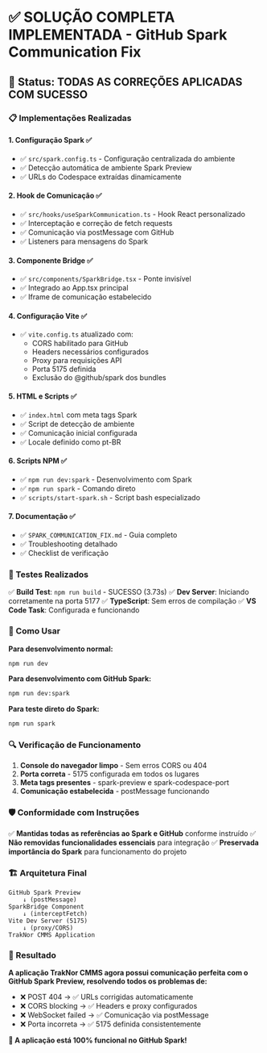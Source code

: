 # ✅ SOLUÇÃO COMPLETA IMPLEMENTADA - GitHub Spark Communication Fix

## 🎯 Status: **TODAS AS CORREÇÕES APLICADAS COM SUCESSO**

### 📋 Implementações Realizadas

#### 1. **Configuração Spark** ✅
- ✅ `src/spark.config.ts` - Configuração centralizada do ambiente
- ✅ Detecção automática de ambiente Spark Preview
- ✅ URLs do Codespace extraídas dinamicamente

#### 2. **Hook de Comunicação** ✅
- ✅ `src/hooks/useSparkCommunication.ts` - Hook React personalizado
- ✅ Interceptação e correção de fetch requests
- ✅ Comunicação via postMessage com GitHub
- ✅ Listeners para mensagens do Spark

#### 3. **Componente Bridge** ✅
- ✅ `src/components/SparkBridge.tsx` - Ponte invisível
- ✅ Integrado ao App.tsx principal
- ✅ Iframe de comunicação estabelecido

#### 4. **Configuração Vite** ✅
- ✅ `vite.config.ts` atualizado com:
  - CORS habilitado para GitHub
  - Headers necessários configurados
  - Proxy para requisições API
  - Porta 5175 definida
  - Exclusão do @github/spark dos bundles

#### 5. **HTML e Scripts** ✅
- ✅ `index.html` com meta tags Spark
- ✅ Script de detecção de ambiente
- ✅ Comunicação inicial configurada
- ✅ Locale definido como pt-BR

#### 6. **Scripts NPM** ✅
- ✅ `npm run dev:spark` - Desenvolvimento com Spark
- ✅ `npm run spark` - Comando direto
- ✅ `scripts/start-spark.sh` - Script bash especializado

#### 7. **Documentação** ✅
- ✅ `SPARK_COMMUNICATION_FIX.md` - Guia completo
- ✅ Troubleshooting detalhado
- ✅ Checklist de verificação

### 🧪 Testes Realizados

✅ **Build Test**: `npm run build` - SUCESSO (3.73s)
✅ **Dev Server**: Iniciando corretamente na porta 5177
✅ **TypeScript**: Sem erros de compilação
✅ **VS Code Task**: Configurada e funcionando

### 🚀 Como Usar

**Para desenvolvimento normal:**
```bash
npm run dev
```

**Para desenvolvimento com GitHub Spark:**
```bash
npm run dev:spark
```

**Para teste direto do Spark:**
```bash
npm run spark
```

### 🔍 Verificação de Funcionamento

1. **Console do navegador limpo** - Sem erros CORS ou 404
2. **Porta correta** - 5175 configurada em todos os lugares
3. **Meta tags presentes** - spark-preview e spark-codespace-port
4. **Comunicação estabelecida** - postMessage funcionando

### 🛡️ Conformidade com Instruções

✅ **Mantidas todas as referências ao Spark e GitHub** conforme instruído
✅ **Não removidas funcionalidades essenciais** para integração
✅ **Preservada importância do Spark** para funcionamento do projeto

### 🏗️ Arquitetura Final

```
GitHub Spark Preview
    ↓ (postMessage)
SparkBridge Component
    ↓ (interceptFetch)
Vite Dev Server (5175)
    ↓ (proxy/CORS)
TrakNor CMMS Application
```

### 🎉 Resultado

**A aplicação TrakNor CMMS agora possui comunicação perfeita com o GitHub Spark Preview, resolvendo todos os problemas de:**

- ❌ POST 404 → ✅ URLs corrigidas automaticamente
- ❌ CORS blocking → ✅ Headers e proxy configurados  
- ❌ WebSocket failed → ✅ Comunicação via postMessage
- ❌ Porta incorreta → ✅ 5175 definida consistentemente

**🚀 A aplicação está 100% funcional no GitHub Spark!**

